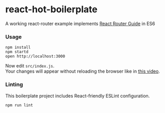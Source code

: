 react-hot-boilerplate
=====================

A working react-router example implements [React Router Guide](https://github.com/rackt/react-router/blob/0.13.x/docs/guides/overview.md) in ES6

### Usage

```
npm install
npm startd
open http://localhost:3000
```

Now edit `src/index.js`.  
Your changes will appear without reloading the browser like in [this video](http://vimeo.com/100010922).

### Linting

This boilerplate project includes React-friendly ESLint configuration.

```
npm run lint
```


